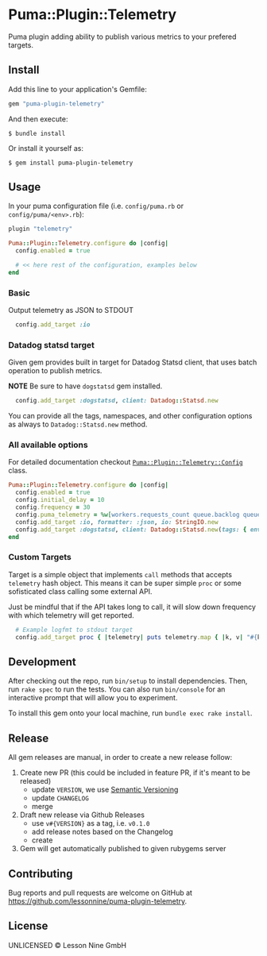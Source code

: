 # Puma::Plugin::Telemetry

Puma plugin adding ability to publish various metrics to your prefered targets.

## Install

Add this line to your application's Gemfile:

```ruby
gem "puma-plugin-telemetry"
```

And then execute:

    $ bundle install

Or install it yourself as:

    $ gem install puma-plugin-telemetry

## Usage

In your puma configuration file (i.e. `config/puma.rb` or `config/puma/<env>.rb`):

```ruby
plugin "telemetry"

Puma::Plugin::Telemetry.configure do |config|
  config.enabled = true

  # << here rest of the configuration, examples below
end
```

### Basic

Output telemetry as JSON to STDOUT

```ruby
  config.add_target :io
```

### Datadog statsd target

Given gem provides built in target for Datadog Statsd client, that uses batch operation to publish metrics.

**NOTE** Be sure to have `dogstatsd` gem installed.

```ruby
  config.add_target :dogstatsd, client: Datadog::Statsd.new
```

You can provide all the tags, namespaces, and other configuration options as always to `Datadog::Statsd.new` method.

### All available options

For detailed documentation checkout [`Puma::Plugin::Telemetry::Config`](./lib/puma/plugin/telemetry/config.rb) class.

```ruby
Puma::Plugin::Telemetry.configure do |config|
  config.enabled = true
  config.initial_delay = 10
  config.frequency = 30
  config.puma_telemetry = %w[workers.requests_count queue.backlog queue.capacity]
  config.add_target :io, formatter: :json, io: StringIO.new
  config.add_target :dogstatsd, client: Datadog::Statsd.new(tags: { env: ENV["RAILS_ENV"] })
end
```

### Custom Targets

Target is a simple object that implements `call` methods that accepts `telemetry` hash object. This means it can be super simple `proc` or some sofisticated class calling some external API.

Just be mindful that if the API takes long to call, it will slow down frequency with which telemetry will get reported.

```ruby
  # Example logfmt to stdout target
  config.add_target proc { |telemetry| puts telemetry.map { |k, v| "#{k}=#{v.inspect}" }.join(" ") }
```

## Development

After checking out the repo, run `bin/setup` to install dependencies. Then, run `rake spec` to run the tests. You can also run `bin/console` for an interactive prompt that will allow you to experiment.

To install this gem onto your local machine, run `bundle exec rake install`.

## Release

All gem releases are manual, in order to create a new release follow:

1. Create new PR (this could be included in feature PR, if it's meant to be released)
   - update `VERSION`, we use [Semantic Versioning](https://semver.org/spec/v2.0.0.html)
   - update `CHANGELOG`
   - merge
2. Draft new release via Github Releases
   - use `v#{VERSION}` as a tag, i.e. `v0.1.0`
   - add release notes based on the Changelog
   - create
3. Gem will get automatically published to given rubygems server

## Contributing

Bug reports and pull requests are welcome on GitHub at https://github.com/lessonnine/puma-plugin-telemetry.

## License

UNLICENSED © Lesson Nine GmbH
